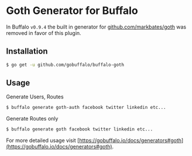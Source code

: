 # Goth Generator for Buffalo

In Buffalo `v0.9.4` the built in generator for [github.com/markbates/goth](https://github.com/markbates/goth) was removed in favor of this plugin.

## Installation

```bash
$ go get -u github.com/gobuffalo/buffalo-goth
```

## Usage

Generate Users, Routes

```bash
$ buffalo generate goth-auth facebook twitter linkedin etc...
```

Generate Routes only

```bash
$ buffalo generate goth facebook twitter linkedin etc...
```

For more detailed usage visit [https://gobuffalo.io/docs/generators#goth](https://gobuffalo.io/docs/generators#goth).
